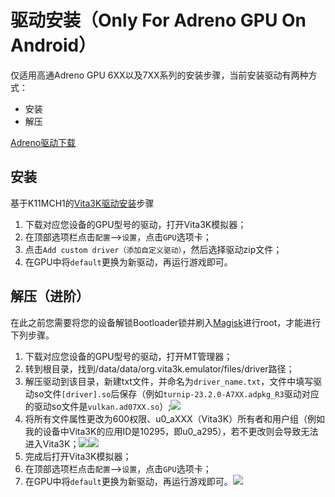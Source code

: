 # 驱动安装（Only For Adreno GPU On Android）
仅适用高通Adreno GPU 6XX以及7XX系列的安装步骤，当前安装驱动有两种方式：
- 安装
- 解压

[Adreno驱动下载](https://github.com/K11MCH1/AdrenoToolsDrivers/releases)

## 安装
基于K11MCH1的[Vita3K驱动安装](https://github.com/K11MCH1/AdrenoToolsDrivers/blob/main/docs/vita3k.md)步骤
1. 下载对应您设备的GPU型号的驱动，打开Vita3K模拟器；
2. 在顶部选项栏点击`配置`—>`设置`，点击`GPU`选项卡；
3. 点击`Add custom driver（添加自定义驱动）`，然后选择驱动zip文件；
4. 在GPU中将`default`更换为新驱动，再运行游戏即可。

## 解压（进阶）
在此之前您需要将您的设备解锁Bootloader锁并刷入[Magisk](https://github.com/topjohnwu/Magisk/releases)进行root，才能进行下列步骤。

1. 下载对应您设备的GPU型号的驱动，打开MT管理器；
2. 转到根目录，找到/data/data/org.vita3k.emulator/files/driver路径；
3. 解压驱动到该目录，新建txt文件，并命名为`driver_name.txt`，文件中填写驱动so文件`[driver].so`后保存（例如`turnip-23.2.0-A7XX.adpkg_R3`驱动对应的驱动so文件是`vulkan.ad07XX.so`）;![](https://github.com/Croden1999/Vita3K-quick-guide/assets/61804715/f885b096-34ec-439f-b71c-9f1437a6c732)
4. 将所有文件属性更改为600权限、u0_aXXX（Vita3K）所有者和用户组（例如我的设备中Vita3K的应用ID是10295，即u0_a295），若不更改则会导致无法进入Vita3K；![](https://github.com/Croden1999/Vita3K-quick-guide/assets/61804715/9b339ef5-1946-40ee-a842-a5a719537d68)![](https://github.com/Croden1999/Vita3K-quick-guide/assets/61804715/b25e84f1-c239-4810-aeee-d3fc909d3388)
5. 完成后打开Vita3K模拟器；
6. 在顶部选项栏点击`配置`—>`设置`，点击`GPU`选项卡；
7. 在GPU中将`default`更换为新驱动，再运行游戏即可。![](https://github.com/Croden1999/Vita3K-quick-guide/assets/61804715/b98ff44b-9554-4282-be41-8b0f9ba6432a)
